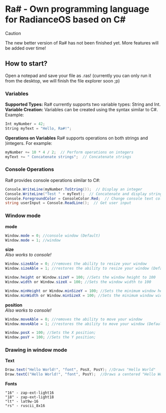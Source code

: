 # Ra# - Own programming language for RadianceOS based on C#
> [!CAUTION]
> The new better version of Ra# has not been finished yet. More features will be added over time!
## How to start?
Open a notepad and save your file as .ras! (currently you can only run it from the desktop, we will finish the file explorer soon ;p)
### Variables
**Supported Types:** Ra# currently supports two variable types: String and Int.<br>
**Variable Creation:** Variables can be created using the syntax similar to C#. Example:
```csharp
Int myNumber = 42;
String myText = "Hello, Ra#!";
```
**Operations on Variables**
Ra# supports operations on both strings and )integers. For example:
```csharp
myNumber += 10 * 4 / 2;  // Perform operations on integers
myText += " Concatenate strings";  // Concatenate strings
```
### Console Operations
Ra# provides console operations similar to C#:
```csharp
Console.WriteLine(myNumber.ToString());  // Display an integer
Console.WriteLine("Test " + myText);  // Concatenate and display strings
Console.ForegroundColor = ConsoleColor.Red;  // Change console text color
string userInput = Console.ReadLine();  // Get user input
```
### Window mode
**mode**
```csharp
Window.mode = 0; //console window (Default)
Window.mode = 1; //window
```
**size**<br> 
*Also works to console!*
```csharp
Window.sizeAble = 0; //removes the ability to resize your window
Window.sizeAble = 1; //restores the ability to resize your window (Default)

Window.height or Window.sizeY = 100; //Sets the window height to 100
Window.width or Window.sizeX = 100; //Sets the window width to 100

Window.minHeight or Window.minSizeY = 100; //Sets the minimum window height to 100
Window.minWidth or Window.minSizeX = 100; //Sets the minimum window width to 100
```
**position**<br> 
*Also works to console!*
```csharp
Window.moveAble = 0; //removes the ability to move your window
Window.moveAble = 1; //restores the ability to move your window (Default)

Window.posX = 100; //Sets the X position;
Window.posY = 100; //Sets the Y position;
```
### Drawing in window mode
**Text**
```csharp
Draw.text("Hello World!", "font", PosX, PosY); //Draws "Hello World"
Draw.textC("Hello World!", "font", PosY);  //Draws a centered "Hello World"
```
**Fonts**
```
"16" - zap-ext-light16
"18" - zap-ext-light18
"lt" - lat9w-16
"rs" - ruscii_8x16
```

